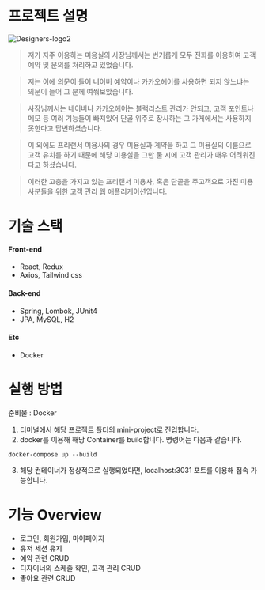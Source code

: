 # 프로젝트 설명


![Designers-logo2](https://user-images.githubusercontent.com/60308568/121653668-e85b2980-cad7-11eb-8529-0064ead2bd6c.png)

 > 저가 자주 이용하는 미용실의 사장님께서는 번거롭게 모두 전화를 이용하여 고객 예약 및 문의를 처리하고 있었습니다.
 
 > 저는 이에 의문이 들어 네이버 예약이나 카카오헤어를 사용하면 되지 않느냐는 의문이 들어 그 분께 여쭤보았습니다.
 
 > 사장님께서는 네이버나 카카오헤어는 블랙리스트 관리가 안되고, 고객 포인트나 메모 등 여러 기능들이 빠져있어 단골 위주로 장사하는 그 가게에서는 사용하지 못한다고 답변하셨습니다.
 
 > 이 외에도 프리랜서 미용사의 경우 미용실과 계약을 하고 그 미용실의 이름으로 고객 유치를 하기 때문에 해당 미용실을 그만 둘 시에 고객 관리가 매우 어려워진다고 하셨습니다.
 
 > 이러한 고충을 가지고 있는 프리랜서 미용사, 혹은 단골을 주고객으로 가진 미용사분들을 위한 고객 관리 웹 애플리케이션입니다.


# 기술 스택

#### Front-end
+ React, Redux
+ Axios, Tailwind css

#### Back-end
+ Spring, Lombok, JUnit4
+ JPA, MySQL, H2

#### Etc
+ Docker


# 실행 방법

준비물 : Docker

1. 터미널에서 해당 프로젝트 폴더의 mini-project로 진입합니다.
2. docker를 이용해 해당 Container를 build합니다. 명령어는 다음과 같습니다.
  ```
  docker-compose up --build
  ```
3. 해당 컨테이너가 정상적으로 실행되었다면, localhost:3031 포트를 이용해 접속 가능합니다.



# 기능 Overview

- 로그인, 회원가입, 마이페이지
- 유저 세션 유지
- 예약 관련 CRUD
- 디자이너의 스케줄 확인, 고객 관리 CRUD
- 좋아요 관련 CRUD
